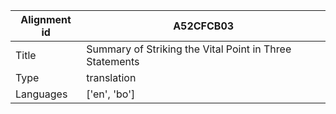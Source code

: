 |Alignment id | A52CFCB03
| --- | --- 
|Title | Summary of Striking the Vital Point in Three Statements 
|Type | translation
|Languages | ['en', 'bo']